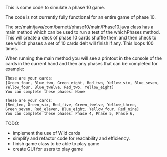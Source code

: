 This is some code to simulate a phase 10 game.

The code is not currently fully functional for an entire game of phase 10.

The src/main/java/com/barnett/phase10/main/Phase10.java class has a main method
which can be used to run a test of the whichPhases method. This will create a deck
of phase 10 cards shuffle them and then check to see which phases a set of 10 cards delt
will finish if any. This loops 100 times. 

When running the main method you will see a printout in the console of the cards in the current
hand and then any phases that can be completed for example:

    These are your cards: 
    [Green_four, Blue_two, Green_eight, Red_two, Yellow_six, Blue_seven, Yellow_four, Blue_twelve, Red_two, Yellow_eight]
    You can complete these phases: None
    
    These are your cards:
    [Red_ten, Green_six, Red_five, Green_twelve, Yellow_three, Green_seven, Red_eleven, Blue_eight, Yellow_four, Red_nine]
    You can complete these phases: Phase 4, Phase 5, Phase 6, 

TODO: 
- implement the use of Wild cards
- simplify and refactor code for readability and efficiency.
- finish game class to be able to play game
- create GUI for users to play game

